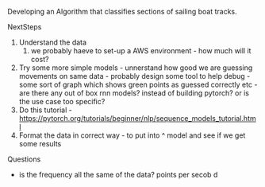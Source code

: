 Developing an Algorithm that classifies sections of sailing boat tracks. 


NextSteps
1. Understand the data
    1. we probably haeve to set-up a AWS environment - how much will it cost? 
2. Try some more simple models - unnerstand how good we are guessing movements on same data - probably design some tool to help debug - some sort of graph which shows green points as guessed correctly etc - are there any out of box rnn models? instead of building pytorch? or is the use case too specific?
2. Do this tutorial - https://pytorch.org/tutorials/beginner/nlp/sequence_models_tutorial.html
3. Format the data in correct way - to put into ^ model and see if we get some results 


<!-- Things that need to be understood from sailing coach:
1. How will the results be used? Are false positives worse than false negatvies etc?
2. We need more balanced data

Technical Questions:
1. DataCleaning 
    1. Best way to standardize each file.
        * Standardize Longitude and Latitude (Unsure if subtract mean and standard deviation is the best way).
        * Sog - speed (unsure what the best way to standardize)
        * Cog any chance we can get angle from wind?
        * Other features should be removed.

Understand what the estimator is predicting as in what categories it is bad at predicting.  -->


Questions
* is the frequency all the same of the data? points per secob d